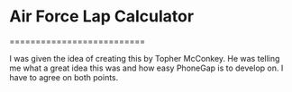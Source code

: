 # Air Force Lap Calculator
==========================

I was given the idea of creating this by Topher McConkey.  He was telling me what a great idea this was and how easy PhoneGap is to develop on.  I have to agree on both points.